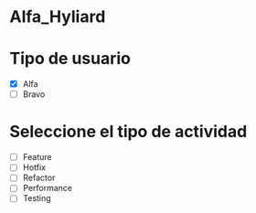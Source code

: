 # Alfa_Hyliard

# Tipo de usuario
- [x] Alfa
- [ ] Bravo

# Seleccione el tipo de actividad
- [ ] Feature
- [ ] Hotfix
- [ ] Refactor
- [ ] Performance
- [ ] Testing

